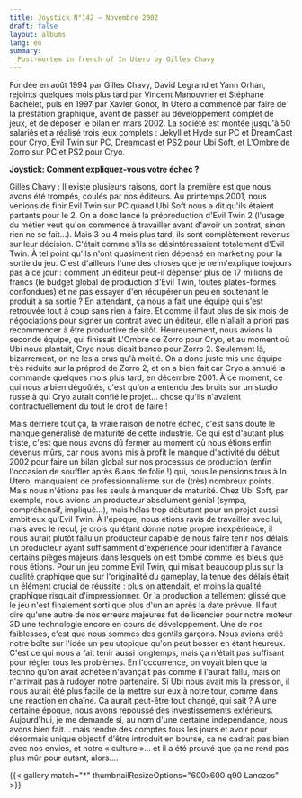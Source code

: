 ```yaml
---
title: Joystick N°142 — Novembre 2002
draft: false
layout: albums
lang: en
summary: 
  Post-mortem in french of In Utero by Gilles Chavy
---
```


Fondée en août 1994 par Gilles Chavy, David Legrand et Yann Orhan, rejoints quelques mois plus tard par Vincent Manouvrier et Stéphane Bachelet, puis en 1997 par Xavier Gonot, In Utero a commencé par faire de la prestation graphique, avant de passer au développement complet de jeux, et de déposer le bilan en mars 2002. La société est montée jusqu'à 50 salariés et a réalisé trois jeux complets : Jekyll et Hyde sur PC et DreamCast pour Cryo, Evil Twin sur PC, Dreamcast et PS2 pour Ubi Soft, et L'Ombre de Zorro sur PC et PS2 pour Cryo.

**Joystick: Comment expliquez-vous votre échec ?**

Gilles Chavy : Il existe plusieurs raisons, dont la première est que nous avons été trompés, coulés par nos éditeurs. Au printemps 2001, nous venions de finir Evil Twin sur PC quand Ubi Soft nous a dit qu'ils étaient partants pour le 2. On a donc lancé la préproduction d'Evil Twin 2 (l'usage du métier veut qu'on commence à travailler avant d'avoir un contrat, sinon rien ne se fait...). Mais 3 ou 4 mois plus tard, ils sont complètement revenus sur leur décision. C'était comme s'ils se désintéressaient totalement d'Evil Twin. À tel point qu'ils n'ont quasiment rien dépensé en marketing pour la sortie du jeu. C'est d'ailleurs l'une des choses que je ne m'explique toujours pas à ce jour : comment un éditeur peut-il dépenser plus de 17 millions de francs (le budget global de production d'Evil Twin, toutes plates-formes confondues) et ne pas essayer d'en récupérer un peu en soutenant le produit à sa sortie ? En attendant, ça nous a fait une équipe qui s'est retrouvée tout à coup sans rien à faire. Et comme il faut plus de six mois de négociations pour signer un contrat avec un éditeur, elle n'allait a priori pas recommencer à être productive de sitôt. Heureusement, nous avions la seconde équipe, qui finissait L'Ombre de Zorro pour Cryo, et au moment où Ubi nous plantait, Cryo nous disait banco pour Zorro 2. Seulement là, bizarrement, on ne les a crus qu'à moitié. On a donc juste mis une équipe très réduite sur la préprod de Zorro 2, et on a bien fait car Cryo a annulé la commande quelques mois plus tard, en décembre 2001. À ce moment, ce qui nous a bien dégoûtés, c'est qu'on a entendu des bruits sur un studio russe à qui Cryo aurait confié le projet... chose qu'ils n'avaient contractuellement du tout le droit de faire !

Mais derrière tout ça, la vraie raison de notre échec, c'est sans doute le manque généralisé de maturité de cette industrie. Ce qui est d'autant plus triste, c'est que nous avons dû fermer au moment où nous étions enfin devenus mûrs, car nous avons mis à profit le manque d'activité du début 2002 pour faire un bilan global sur nos processus de production (enfin l'occasion de souffler après 6 ans de folie !) qui, nous le pensions tous à In Utero, manquaient de professionnalisme sur de (très) nombreux points. Mais nous n'étions pas les seuls à manquer de maturité. Chez Ubi Soft, par exemple, nous avions un producteur absolument génial (sympa, compréhensif, impliqué...), mais hélas trop débutant pour un projet aussi ambitieux qu'Evil Twin. À l'époque, nous étions ravis de travailler avec lui, mais avec le recul, je crois qu'étant donné notre propre inexpérience, il nous aurait plutôt fallu un producteur capable de nous faire tenir nos délais: un producteur ayant suffisamment d'expérience pour identifier à l'avance certains pièges majeurs dans lesquels on est tombé comme les bleus que nous étions. Pour un jeu comme Evil Twin, qui misait beaucoup plus sur la qualité graphique que sur l'originalité du gameplay, la tenue des délais était un élément crucial de réussite : plus on attendait, et moins la qualité graphique risquait d'impressionner. Or la production a tellement glissé que le jeu n'est finalement sorti que plus d'un an après la date prévue. Il faut dire qu'une autre de nos erreurs majeures fut de licencier pour notre moteur 3D une technologie encore en cours de développement. Une de nos faiblesses, c'est que nous sommes des gentils garçons. Nous avions créé notre boîte sur l'idée un peu utopique qu'on peut bosser en étant heureux. C'est ce qui nous a fait tenir aussi longtemps, mais ça n'était pas suffisant pour régler tous les problèmes. En l'occurrence, on voyait bien que la techno qu'on avait achetée n'avançait pas comme il l'aurait fallu, mais on n'arrivait pas à rudoyer notre partenaire. Si Ubi nous avait mis la pression, il nous aurait été plus facile de la mettre sur eux à notre tour, comme dans une réaction en chaîne. Ça aurait peut-être tout changé, qui sait ? À une certaine époque, nous avons repoussé des investissements extérieurs. Aujourd'hui, je me demande si, au nom d'une certaine indépendance, nous avons bien fait... mais rendre des comptes tous les jours et avoir pour désormais unique objectif d'être introduit en bourse, ça ne cadrait pas bien avec nos envies, et notre « culture »... et il a été prouvé que ça ne rend pas plus mûr pour autant, alors....

{{< gallery match="*" thumbnailResizeOptions="600x600 q90 Lanczos" >}}